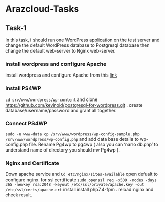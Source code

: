 # Arazcloud-Tasks
## Task-1
  In this task, i should run one WordPress application on the test server and change the default WordPress database to Postgresql database then change the   default web-server to Nginx web-server.
  ### install wordpress and configure Apache
  install wordpress and configure Apache from this [link](https://ubuntu.com/tutorials/install-and-configure-wordpress#3-install-wordpress)
  ### install PS4WP
  `cd srv/www/wordpress/wp-content` and clone https://github.com/kevinoid/postgresql-for-wordpress.git .
  create database/username/password and grant all together.
  ### Connect PS4WP
  `sudo -u www-data cp /srv/www/wordpress/wp-config-sample.php /srv/www/wordpress/wp-config.php` and add data base details to wp-config.php file.
  Rename Pg4wp to pg4wp ( also you can ‘nano db.php’ to understand name of directory you should mv Pg4wp ).
  ### Nginx and Certificate
  Down apache service and `Cd etc/nginx/sites-available`  open defualt to configure nginx.
  for ssl certificate `sudo openssl req -x509 -nodes -days 365 -newkey rsa:2048 -keyout /etc/ssl/private/apache.key -out /etc/ssl/certs/apache.crt`
  install  install php7.4-fpm .
  reload nginx and check result.
  
